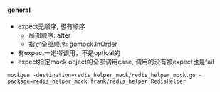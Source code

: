 

#### general

*  expect无顺序, 想有顺序
    -  局部顺序: after
    -  指定全部顺序: gomock.InOrder
*  有expect一定得调用，不是optioal的
*  expect指定mock object的全部调用case, 调用的没有被expect也是fail



```shell
mockgen -destination=redis_helper_mock/redis_helper_mock.go -package=redis_helper_mock frank/redis_helper RedisHelper
```


#### 


